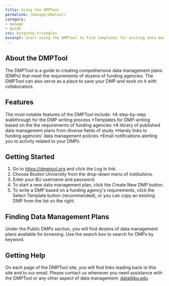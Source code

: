 ```yaml
---
title: Using the DMPTool
permalink: /manage/dmptool/
category: 
- manage
- guide 
css: burgundy-triangles
excerpt: Start using the DMPTool to find templates for writing data management plans
---
```


## About the DMPTool 
The DMPTool is a guide to creating comprehensive data management plans (DMPs) that meet the requirements of dozens of funding agencies.  The DMPTool can also serve as a place to save your DMP and work on it with collaborators.

## Features
The most notable features of the DMPTool include:
*A step-by-step walkthrough for the DMP writing process
*Templates for DMP-writing based on the the requirements of funding agencies
*A library of published data management plans from diverse fields of study
*Handy links to funding agencies' data management policies
*Email notifications alerting you to activity related to your DMPs

## Getting Started
1. Go to https://dmptool.org and click the Log In link.
2. Choose Boston University from the drop-down menu of institutions.
3. Enter your BU username and password.
4. To start a new data management plan, click the Create New DMP button.
5. To write a DMP based on a funding agency's requirements, click the Select Template button (recommended), or you can copy an existing DMP from the list on the right.

## Finding Data Management Plans
Under the Public DMPs section, you will find dozens of data management plans available for browsing.  Use the search box to search for DMPs by keyword.


## Getting Help
On each page of the DMPTool site, you will find links leading back to this site and to our email.  Please contact us whenever you need assistance with the DMPTool or any other aspect of data management: data@bu.edu
